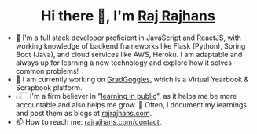 <h1 align="center">Hi there 👋, I'm  <a href="https://rajrajhans.com/">Raj Rajhans</a></h1>

- 📍  I'm a full stack developer proficient in JavaScript and ReactJS, with working knowledge of backend frameworks like Flask (Python), Spring Boot (Java), and cloud services like AWS, Heroku. I am adaptable and always up for learning a new technology and explore how it solves common problems!
- 🔭 I am currently working on [GradGoggles](https://www.gradgoggles.com/), which is a Virtual Yearbook & Scrapbook platform.
- 👉🏻 I'm a firm believer in "[learning in public](https://rajrajhans.com/2020/06/thinking-of-blog-as-digital-garden/)", as it helps me be more accountable and also helps me grow. 🚀 Often, I document my learnings and post them as blogs at [rajrajhans.com](https://rajrajhans.com).
- 📫 How to reach me: [rajrajhans.com/contact](https://rajrajhans.com/contact).
